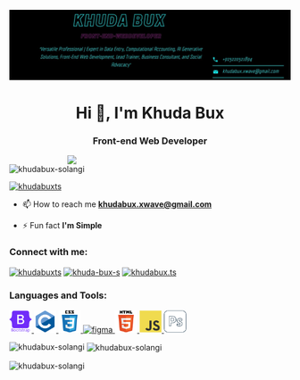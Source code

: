 ![logo](https://github.com/KhudaBux-Solangi/KhudaBux-Solangi/blob/main/Banner.jpg)


<h1 align="center">Hi 👋, I'm Khuda Bux</h1>
<h3 align="center">Front-end Web Developer</h3>

<img align="right" src="https://th.bing.com/th/id/R.91b513350e4fc3e7ac634fbcca36fc25?rik=0286WUbThwDxng&pid=ImgRaw&r=0" width="400">

<p align="left"> <img
        src="https://komarev.com/ghpvc/?username=khudabux-solangi&label=Profile%20views&color=0e75b6&style=flat"
        alt="khudabux-solangi" /> </p>

<p align="left"> <a href="https://twitter.com/khudabuxts" target="blank"><img
            src="https://img.shields.io/twitter/follow/khudabuxts?logo=twitter&style=for-the-badge"
            alt="khudabuxts" /></a> </p>

- 📫 How to reach me **khudabux.xwave@gmail.com**

- ⚡ Fun fact **I'm Simple**

<h3 align="left">Connect with me:</h3>
<p align="left">
    <a href="https://twitter.com/khudabuxts" target="blank"><img align="center"
            src="https://raw.githubusercontent.com/rahuldkjain/github-profile-readme-generator/master/src/images/icons/Social/twitter.svg"
            alt="khudabuxts" height="30" width="40" /></a>
    <a href="https://linkedin.com/in/khuda-bux-s" target="blank"><img align="center"
            src="https://raw.githubusercontent.com/rahuldkjain/github-profile-readme-generator/master/src/images/icons/Social/linked-in-alt.svg"
            alt="khuda-bux-s" height="30" width="40" /></a>
    <a href="https://instagram.com/khudabux.ts" target="blank"><img align="center"
            src="https://raw.githubusercontent.com/rahuldkjain/github-profile-readme-generator/master/src/images/icons/Social/instagram.svg"
            alt="khudabux.ts" height="30" width="40" /></a>
</p>

<h3 align="left">Languages and Tools:</h3>
<p align="left"> <a href="https://getbootstrap.com" target="_blank" rel="noreferrer"> <img
            src="https://raw.githubusercontent.com/devicons/devicon/master/icons/bootstrap/bootstrap-plain-wordmark.svg"
            alt="bootstrap" width="40" height="40" /> </a> <a href="https://www.cprogramming.com/" target="_blank"
        rel="noreferrer"> <img src="https://raw.githubusercontent.com/devicons/devicon/master/icons/c/c-original.svg"
            alt="c" width="40" height="40" /> </a> <a href="https://www.w3schools.com/css/" target="_blank"
        rel="noreferrer"> <img
            src="https://raw.githubusercontent.com/devicons/devicon/master/icons/css3/css3-original-wordmark.svg"
            alt="css3" width="40" height="40" /> </a> <a href="https://www.figma.com/" target="_blank" rel="noreferrer">
        <img src="https://www.vectorlogo.zone/logos/figma/figma-icon.svg" alt="figma" width="40" height="40" /> </a> <a
        href="https://www.w3.org/html/" target="_blank" rel="noreferrer"> <img
            src="https://raw.githubusercontent.com/devicons/devicon/master/icons/html5/html5-original-wordmark.svg"
            alt="html5" width="40" height="40" /> </a> <a href="https://developer.mozilla.org/en-US/docs/Web/JavaScript"
        target="_blank" rel="noreferrer"> <img
            src="https://raw.githubusercontent.com/devicons/devicon/master/icons/javascript/javascript-original.svg"
            alt="javascript" width="40" height="40" /> </a> <a href="https://www.photoshop.com/en" target="_blank"
        rel="noreferrer"> <img
            src="https://raw.githubusercontent.com/devicons/devicon/master/icons/photoshop/photoshop-line.svg"
            alt="photoshop" width="40" height="40" /> </a> </p>

<p><img align="left"
        src="https://github-readme-stats.vercel.app/api/top-langs?username=khudabux-solangi&show_icons=true&locale=en&layout=compact"
        alt="khudabux-solangi" /></p>

<p>&nbsp;<img align="center"
        src="https://github-readme-stats.vercel.app/api?username=khudabux-solangi&show_icons=true&locale=en"
        alt="khudabux-solangi" /></p>

<p><img align="center" src="https://github-readme-streak-stats.herokuapp.com/?user=khudabux-solangi&"
        alt="khudabux-solangi" /></p>
